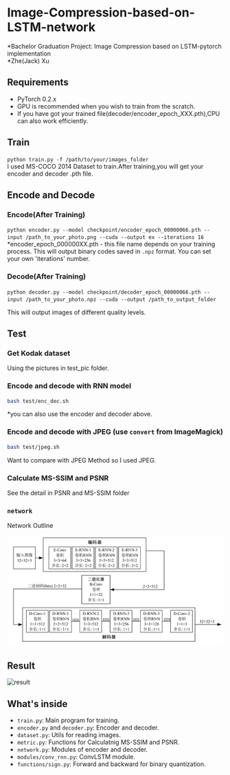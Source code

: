 # Image-Compression-based-on-LSTM-network
*Bachelor Graduation Project: Image Compression based on LSTM-pytorch implementation  
*Zhe(Jack) Xu  

## Requirements
- PyTorch 0.2.x
- GPU is recommended when you wish to train from the scratch.
- If you have got your trained file(decoder/encoder_epoch_XXX.pth),CPU can also work efficiently.

## Train
`
python train.py -f /path/to/your/images_folder
`  
I used MS-COCO 2014 Dataset to train.After training,you will get your encoder and decoder .pth file.

## Encode and Decode
### Encode(After Training)
`
python encoder.py --model checkpoint/encoder_epoch_00000066.pth --input /path_to_your_photo.png --cuda --output ex --iterations 16
`  
*encoder_epoch_000000XX.pth - this file name depends on your training process.
This will output binary codes saved in `.npz` format.
You can set your own 'iterations' number. 

### Decode(After Training)
`
python decoder.py --model checkpoint/decoder_epoch_00000066.pth --input /path_to_your_photo.npz --cuda --output /path_to_output_folder
`  

This will output images of different quality levels.

## Test
### Get Kodak dataset
Using the pictures in test_pic folder.

### Encode and decode with RNN model
```bash
bash test/enc_dec.sh
```
*you can also use the encoder and decoder above.

### Encode and decode with JPEG (use `convert` from ImageMagick)
```bash
bash test/jpeg.sh
```
Want to compare with JPEG Method so I used JPEG.

### Calculate MS-SSIM and PSNR
See the detail in PSNR and MS-SSIM folder

### `network`

Network Outline

![Network](networkpic.jpg)

## Result
![result](resultpic/result1)


## What's inside
- `train.py`: Main program for training.
- `encoder.py` and `decoder.py`: Encoder and decoder.
- `dataset.py`: Utils for reading images.
- `metric.py`: Functions for Calculatnig MS-SSIM and PSNR.
- `network.py`: Modules of encoder and decoder.
- `modules/conv_rnn.py`: ConvLSTM module.
- `functions/sign.py`: Forward and backward for binary quantization.

